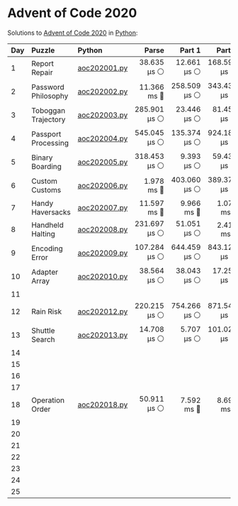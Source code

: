 # Advent of Code 2020

Solutions to [Advent of Code 2020](https://adventofcode.com/2020/) in [Python](https://www.python.org/):

| Day  | Puzzle              | Python                                              |        Parse |       Part 1 |       Part 2 |
| :--- | :------------------ | :-------------------------------------------------- | -----------: | -----------: | -----------: |
| 1    | Report Repair       | [aoc202001.py](01_report_repair/aoc202001.py)       |  38.635 μs ⚪️ |  12.661 μs ⚪️ | 168.597 μs ⚪️ |
| 2    | Password Philosophy | [aoc202002.py](02_password_philosophy/aoc202002.py) |  11.366 ms 🔵 | 258.509 μs ⚪️ | 343.432 μs ⚪️ |
| 3    | Toboggan Trajectory | [aoc202003.py](03_toboggan_trajectory/aoc202003.py) | 285.901 μs ⚪️ |  23.446 μs ⚪️ |  81.455 μs ⚪️ |
| 4    | Passport Processing | [aoc202004.py](04_passport_processing/aoc202004.py) | 545.045 μs ⚪️ | 135.374 μs ⚪️ | 924.182 μs ⚪️ |
| 5    | Binary Boarding     | [aoc202005.py](05_binary_boarding/aoc202005.py)     | 318.453 μs ⚪️ |   9.393 μs ⚪️ |  59.432 μs ⚪️ |
| 6    | Custom Customs      | [aoc202006.py](06_custom_customs/aoc202006.py)      |   1.978 ms 🔵 | 403.060 μs ⚪️ | 389.379 μs ⚪️ |
| 7    | Handy Haversacks    | [aoc202007.py](07_handy_haversacks/aoc202007.py)    |  11.597 ms 🔵 |   9.966 ms 🔵 |   1.079 ms 🔵 |
| 8    | Handheld Halting    | [aoc202008.py](08_handheld_halting/aoc202008.py)    | 231.697 μs ⚪️ |  51.051 μs ⚪️ |   2.418 ms 🔵 |
| 9    | Encoding Error      | [aoc202009.py](09_encoding_error/aoc202009.py)      | 107.284 μs ⚪️ | 644.459 μs ⚪️ | 843.127 μs ⚪️ |
| 10   | Adapter Array       | [aoc202010.py](10_adapter_array/aoc202010.py)       |  38.564 μs ⚪️ |  38.043 μs ⚪️ |  17.259 μs ⚪️ |
| 11   |                     |                                                     |              |              |              |
| 12   | Rain Risk           | [aoc202012.py](12_rain_risk/aoc202012.py)           | 220.215 μs ⚪️ | 754.266 μs ⚪️ | 871.541 μs ⚪️ |
| 13   | Shuttle Search      | [aoc202013.py](13_shuttle_search/aoc202013.py)      |  14.708 μs ⚪️ |   5.707 μs ⚪️ | 101.027 μs ⚪️ |
| 14   |                     |                                                     |              |              |              |
| 15   |                     |                                                     |              |              |              |
| 16   |                     |                                                     |              |              |              |
| 17   |                     |                                                     |              |              |              |
| 18   | Operation Order     | [aoc202018.py](18_operation_order/aoc202018.py)     |  50.911 μs ⚪️ |   7.592 ms 🔵 |   8.696 ms 🔵 |
| 19   |                     |                                                     |              |              |              |
| 20   |                     |                                                     |              |              |              |
| 21   |                     |                                                     |              |              |              |
| 22   |                     |                                                     |              |              |              |
| 23   |                     |                                                     |              |              |              |
| 24   |                     |                                                     |              |              |              |
| 25   |                     |                                                     |              |              |              |
